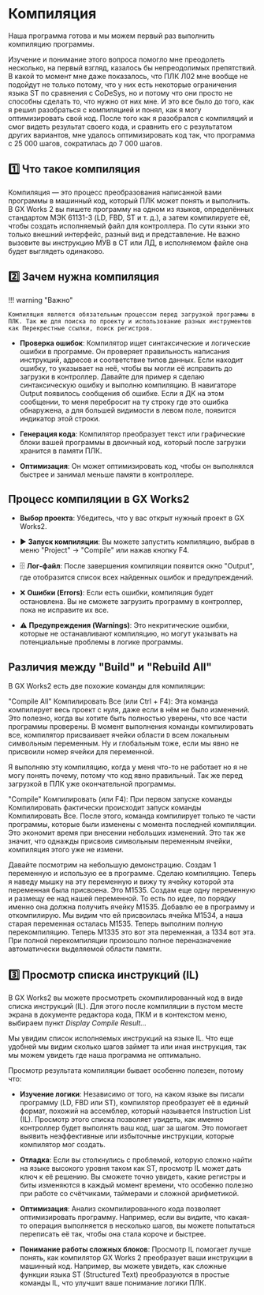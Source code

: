 # Компиляция

Наша программа готова и мы можем первый раз выполнить компиляцию программы.

Изучение и понимание этого вопроса помогло мне преодолеть несколько, на первый взгляд, казалось бы непреодолимых препятствий. В какой то момент мне даже показалось, что ПЛК Л02 мне вообще не подойдут не только потому, что у них есть некоторые ограничения языка ST по сравнения с CoDeSys, но и потому что они просто не способны сделать то, что нужно от них мне. И это все было до того, как я решил разобраться с компиляцией и понял, как я могу оптимизировать свой код. После того как я разобрался с компиляций и смог видеть результат своего кода, и сравнить его с результатом других вариантов, мне удалось оптимизировать код так, что программа с 25 000 шагов, сократилась до 7 000 шагов.

## 1️⃣ Что такое компиляция

Компиляция — это процесс преобразования написанной вами программы в машинный код, который ПЛК может понять и выполнить. В GX Works 2 вы пишете программу на одном из языков, определённых стандартом МЭК 61131-3 (LD, FBD, ST и т. д.), а затем компилируете её, чтобы создать исполняемый файл для контроллера. По сути языки это только внешний интерфейс, разный вид и представление. Не важно вызовите вы инструкцию МУВ в СТ или ЛД, в исполняемом файле она будет выглядеть одинаково.

## 2️⃣ Зачем нужна компиляция

!!! warning "Важно"

    Компиляция является обязательным процессом перед загрузкой программы в ПЛК. Так же для поиска по проекту и использование разных инструментов как Перекрестные ссылки, поиск регистров.

- **Проверка ошибок**: Компилятор ищет синтаксические и логические ошибки в программе. Он проверяет правильность написания инструкций, адресов и соответствие типов данных. Если находит ошибку, то указывает на неё, чтобы вы могли её исправить до загрузки в контроллер. Давайте для пример я сделаю синтаксическую ошибку и выполню компиляцию. В навигаторе Output появилось сообщения об ошибке. Если я ДК на этом сообщении, то меня перебросит на ту строку где это ошибка обнаружена, а для большей видимости в левом поле, появится индикатор этой строки.

- **Генерация кода**: Компилятор преобразует текст или графические блоки вашей программы в двоичный код, который после загрузки хранится в памяти ПЛК.

- **Оптимизация**: Он может оптимизировать код, чтобы он выполнялся быстрее и занимал меньше памяти в контроллере.

## Процесс компиляции в GX Works2

- **Выбор проекта**: Убедитесь, что у вас открыт нужный проект в GX Works2.

- ▶️ **Запуск компиляции**: Вы можете запустить компиляцию, выбрав в меню "Project" → "Compile" или нажав кнопку F4.

- 🗄️ **Лог-файл**: После завершения компиляции появится окно "Output", где отобразится список всех найденных ошибок и предупреждений.

- ❌ **Ошибки (Errors)**: Если есть ошибки, компиляция будет остановлена. Вы не сможете загрузить программу в контроллер, пока не исправите их все.

- ⚠️ **Предупреждения (Warnings)**: Это некритические ошибки, которые не останавливают компиляцию, но могут указывать на потенциальные проблемы в логике программы.

## Различия между "Build" и "Rebuild All"

В GX Works2 есть две похожие команды для компиляции:

"Compile All" Компилировать Все (или Ctrl + F4): Эта команда компилирует весь проект с нуля, даже если в нём не было изменений. Это полезно, когда вы хотите быть полностью уверены, что все части программы проверены. В момент выполнения команды компилировать все, компилятор присваивает ячейки области `D` всем локальным символьным переменным. Ну и глобальным тоже, если мы явно не присвоили номер ячейки для переменной.

Я выполняю эту компиляцию, когда у меня что-то не работает но я не могу понять почему, потому что код явно правильный. Так же перед загрузкой в ПЛК уже окончательной программы.

"Compile" Компилировать (или F4): При первом запуске команды Компилировать фактически происходит запуск команды Компилировать Все. После этого, команда компилирует только те части программы, которые были изменены с момента последней компиляции. Это экономит время при внесении небольших изменений. Это так же значит, что однажды присвоив символьным переменным ячейки, компиляция этого уже не измени.

Давайте посмотрим на небольшую демонстрацию. Создам 1 переменную и использую ее в программе. Сделаю компиляцию. Теперь я наведу мышку на эту переменную и вижу ту ячейку которой эта переменная была присвоена. Это М1535. Создам еще одну переменную и размещу ее над нашей переменной. То есть по идее, по порядку именно она должна получить ячейку М1535. Добавлю ее в программу и откомпилирую. Мы видим что ей присвоилась ячейка М1534, а наша старая переменная осталась М1535. Теперь выполним полную перекомпиляцию. Теперь М1335 это вот эта переменная, а 1334 вот эта. При полной перекомпиляции произошло полное переназначение автоматически выделяемой области памяти.

## 3️⃣ Просмотр списка инструкций (IL)

В GX Works2 вы можете просмотреть скомпилированный код в виде списка инструкций (IL). Для этого после компиляции в пустом месте экрана в документе редактора кода, ПКМ и в контекстом меню, выбираем пункт *Display Compile Result...*

Мы увидим список исполняемых инструкций на языке IL. Что еще удобней мы видим сколько шагов займет та или иная инструкция, так мы можем увидеть где наша программа не оптимально.

Просмотр результата компиляции бывает особенно полезен, потому что:

- **Изучение логики**: Независимо от того, на каком языке вы писали программу (LD, FBD или ST), компилятор преобразует её в единый формат, похожий на ассемблер, который называется Instruction List (IL). Просмотр этого списка позволяет увидеть, как именно контроллер будет выполнять ваш код, шаг за шагом. Это помогает выявить неэффективные или избыточные инструкции, которые компилятор мог создать.

- **Отладка**: Если вы столкнулись с проблемой, которую сложно найти на языке высокого уровня таком как ST, просмотр IL может дать ключ к её решению. Вы сможете точно увидеть, какие регистры и биты изменяются в каждый момент времени, что особенно полезно при работе со счётчиками, таймерами и сложной арифметикой.

- **Оптимизация**: Анализ скомпилированного кода позволяет оптимизировать программу. Например, если вы видите, что какая-то операция выполняется в несколько шагов, вы можете попытаться переписать её так, чтобы она стала короче и быстрее.

- **Понимание работы сложных блоков**: Просмотр IL помогает лучше понять, как компилятор GX Works 2 преобразует ваши инструкции в машинный код. Например, вы можете увидеть, как сложные функции языка ST (Structured Text) преобразуются в простые команды IL, что улучшит ваше понимание логики ПЛК.

